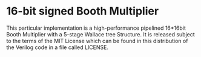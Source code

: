 # 16-bit signed Booth Multiplier
This particular implementation is a high-performance pipelined 16*16bit Booth Multiplier with a 5-stage Wallace tree Structure. It is released subject to the terms of the MIT License which can be found in this distribution of the Verilog code in a file called LICENSE.





